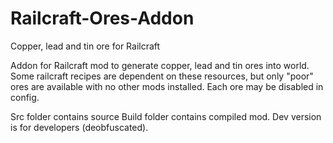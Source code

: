 Railcraft-Ores-Addon
====================

Copper, lead and tin ore for Railcraft

Addon for Railcraft mod to generate copper, lead and tin ores into world.
Some railcraft recipes are dependent on these resources, but only "poor" ores are available with no other mods installed.
Each ore may be disabled in config.

Src folder contains source
Build folder contains compiled mod. Dev version is for developers (deobfuscated).
